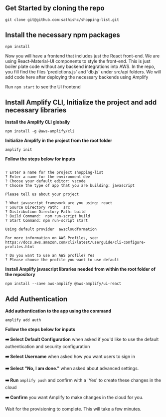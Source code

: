 ## Get Started by cloning the repo

`git clone git@github.com:sathishc/shopping-list.git`


## Install the necessary npm packages

`npm install`

Now you will have a frontend that includes just the React front-end. We are using React-Material-UI components to style the front-end. This is just boiler plate code without any backend integrations into AWS. In the repo, you fill find the files 'predictions.js' and 'db.js' under src/api folders. We will add code here after deploying the necessary backends using Amplify 

Run `npm start` to see the UI frontend

## Install Amplify CLI, Initialize the project and add necessary libraries

**Install the Amplify CLI globally**

`npm install -g @aws-amplify/cli`


**Initialize Amplify in the project from the root folder**

`amplify init`

**Follow the steps below for inputs**

```

? Enter a name for the project shopping-list
? Enter a name for the environment dev
? Choose your default editor: vscode
? Choose the type of app that you are building: javascript

Please tell us about your project

? What javascript framework are you using: react
? Source Directory Path:  src
? Distribution Directory Path: build
? Build Command:  npm run-script build
? Start Command: npm run-script start

Using default provider  awscloudformation

For more information on AWS Profiles, see:
https://docs.aws.amazon.com/cli/latest/userguide/cli-configure-profiles.html

? Do you want to use an AWS profile? Yes
? Please choose the profile you want to use default

```

**Install Amplify javascript libraries needed from within the root folder of the repository**

`npm install --save aws-amplify @aws-amplify/ui-react`

## Add Authentication

**Add authentication to the app using the command**

`amplify add auth`

**Follow the steps below for inputs**

**➡️ Select Default Configuration** when asked if you'd like to use the default authentication and security configuration
   
**➡️ Select Username** when asked how you want users to sign in
   
**➡️ Select "No, I am done."** when asked about advanced settings.

**➡️ Run** `amplify push` and confirm with a 'Yes' to create these changes in the cloud

**➡️ Confirm** you want Amplify to make changes in the cloud for you.

Wait for the provisioning to complete. This will take a few minutes.

